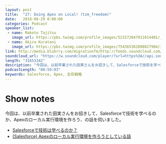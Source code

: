 ```yaml
---
layout: post
title:  "27: Doing Apex on Local! (tzm_freedom)"
date:   2018-08-29 0:00:00
categories: Podcast
speaker_list:
 - name: Makoto Tajitsu
   image_url: https://pbs.twimg.com/profile_images/521572047911014401/_bezOit_.png
 - name: Akira Kuratani
   image_url: https://pbs.twimg.com/profile_images/754365362808827904/Ig84TgbE_400x400.jpg
link: http://media.blubrry.com/migrationfm/http://feeds.soundcloud.com/stream/495126714-migrationfm-27-doing-apex-on-local-tzm_freedom.mp3
soundcloud_url: "https://w.soundcloud.com/player/?url=https%3A//api.soundcloud.com/tracks/495126714&color=%23ff5500&auto_play=false&hide_related=false&show_comments=true&show_user=true&show_reposts=false&show_teaser=true"
length: "31653342"
description: "今回は、以前卒業された田実さんをお招きして、Salesforceで技術を学べるのか、Apexのローカル実行環境を作ろう、の話を伺いました。"
podcastLength: "00:59:03"
keywords: Salesforce, Apex, 生存戦略
---
```


# Show notes

今回は、以前卒業された田実さんをお招きして、Salesforceで技術を学べるのか、Apexのローカル実行環境を作ろう、の話を伺いました。

- [Salesforceで技術は学べるのか？](https://blog.freedom-man.com/skillup-with-salesforce/)
- [(Salesforce) Apexのローカル実行環境を作ろうとしている話](https://blog.freedom-man.com/salesforce-apex-local/)
